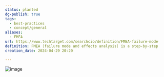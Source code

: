 ```yaml
---
status: planted
dg-publish: true
tags:
  - best-practices
  - concept/general
aliases:
  - FMEA
url: https://www.techtarget.com/searchcio/definition/FMEA-failure-mode-and-effective-analysis
definition: FMEA (failure mode and effects analysis) is a step-by-step approach for collecting knowledge about possible points of failure in a design, manufacturing process, product or service.
creation_date: 2024-04-29 20:20

---
```

![image](https://filedn.eu/lLCDT28fW4ahdtipln72iIF/public-vault-media/images/fmea_8_step_process-f.png)
